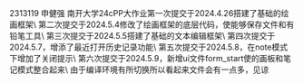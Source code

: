 2313119 申健强 南开大学24cPP大作业第一次提交于2024.4.26搭建了基础的绘画框架\\
第二次提交于2024.5.4修改了绘画框架的底层代码，使能够保存文件和有铅笔工具\\
第三次提交于2024.5.5搭建了基础的文本编辑框架\\
第四次提交于2024.5.7，增添了最近打开历史记录功能\\
第五次提交于2024.5.8，在note模式下增加了关闭提示\\
第六次提交于2024.5.9，新增ui文件form_start使的画板和笔记模式整合起来\\
由于编译环境有所切换所以看起来文件会有一点多，见谅
